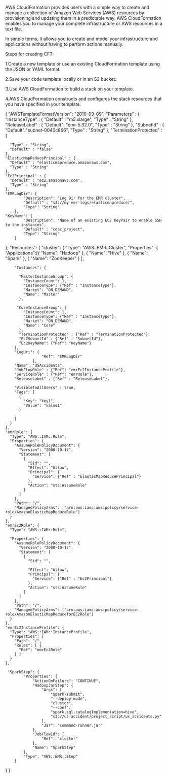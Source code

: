 AWS CloudFormation provides users with a simple way to create and manage a collection of Amazon Web Services (AWS) resources by provisioning and updating them in a predictable way. AWS CloudFormation enables you to manage your complete infrastructure or AWS resources in a text file.

In simple terms, it allows you to create and model your infrastructure and applications without having to perform actions manually.

Steps for creating CFT:

1.Create a new template or use an existing CloudFormation template using the JSON or YAML format.

2.Save your code template locally or in an S3 bucket.

3.Use AWS CloudFormation to build a stack on your template.

4.AWS CloudFormation constructs and configures the stack resources that you have specified in your template.



{
  "AWSTemplateFormatVersion": "2010-09-09",
  "Parameters" : {
    "InstanceType" : {
	  "Default" : "m5.xlarge",
      "Type" : "String"
    },
    "ReleaseLabel" : {
	  "Default": "emr-5.32.0",
      "Type" : "String"
    },
    "SubnetId" : {
	  "Default":"subnet-0040c866",
      "Type" : "String"
    },
    "TerminationProtected" : {

      "Type" : "String",
      "Default" : "false"
    },
    "ElasticMapReducePrincipal" : {
	  "Default" : "elasticmapreduce.amazonaws.com",
      "Type" : "String"
    },
    "Ec2Principal" : {
	  "Default" : "ec2.amazonaws.com",
      "Type" : "String"
    },
	"EMRLogDir": {
            "Description": "Log Dir for the EMR cluster",
			"Default" : "s3://my-emr-logs/elasticmapreduce/",
            "Type": "String"
        },
	"KeyName": {
            "Description": "Name of an existing EC2 KeyPair to enable SSH to the instances",
	        "Default" : "cdac_project",
            "Type": "String"
        }
  },
  "Resources": {
    "cluster": {
      "Type": "AWS::EMR::Cluster",
      "Properties": {
      "Applications":[{
                        "Name": "Hadoop"
                    },
					{
                        "Name": "Hive"
                    },
					{
                        "Name": "Spark"
                    },
					{
                        "Name": "ZooKeeper"
                    }
					],
				
        "Instances": {

          "MasterInstanceGroup": {
            "InstanceCount": 1,
            "InstanceType": {"Ref" : "InstanceType"},
            "Market": "ON_DEMAND",
            "Name": "Master"
          },
            
         "CoreInstanceGroup": {
            "InstanceCount": 1,
            "InstanceType": {"Ref" : "InstanceType"},
            "Market": "ON_DEMAND",
            "Name": "Core"
          },
          "TerminationProtected" : {"Ref" : "TerminationProtected"},
          "Ec2SubnetId" : {"Ref" : "SubnetId"},
		  "Ec2KeyName": {"Ref": "KeyName"}
        },
		"LogUri": {
                    "Ref": "EMRLogDir"
                },
        "Name": "USAccidents",
        "JobFlowRole" : {"Ref": "emrEc2InstanceProfile"},
        "ServiceRole" : {"Ref": "emrRole"},
        "ReleaseLabel" : {"Ref" : "ReleaseLabel"},

        "VisibleToAllUsers" : true,
        "Tags": [
          {
            "Key": "key1",
            "Value": "value1"
          }

        ]
      }
    },
    "emrRole": {
      "Type": "AWS::IAM::Role",
      "Properties": {
        "AssumeRolePolicyDocument": {
          "Version": "2008-10-17",
          "Statement": [
            {
              "Sid": "",
              "Effect": "Allow",
              "Principal": {
                "Service": {"Ref" : "ElasticMapReducePrincipal"}
              },
              "Action": "sts:AssumeRole"
            }
          ]
        },
        "Path": "/",
        "ManagedPolicyArns": ["arn:aws:iam::aws:policy/service-role/AmazonElasticMapReduceRole"]
      }
    },
    "emrEc2Role": {
      "Type": "AWS::IAM::Role",

      "Properties": {
        "AssumeRolePolicyDocument": {
          "Version": "2008-10-17",
          "Statement": [
            {
              "Sid": "",

              "Effect": "Allow",
              "Principal": {
                "Service": {"Ref" : "Ec2Principal"}
              },
              "Action": "sts:AssumeRole"
            }
          ]
        },
        "Path": "/",
        "ManagedPolicyArns": ["arn:aws:iam::aws:policy/service-role/AmazonElasticMapReduceforEC2Role"]
      }
    },
    "emrEc2InstanceProfile": {
      "Type": "AWS::IAM::InstanceProfile",
      "Properties": {
        "Path": "/",
        "Roles": [ {
          "Ref": "emrEc2Role"
        } ]
      }
    },

     "SparkStep": {
            "Properties": {
                "ActionOnFailure": "CONTINUE",
                "HadoopJarStep": {
                    "Args": [
                        "spark-submit",
                        "--deploy-mode",
                        "cluster",
                        "--conf",
                        "spark.sql.catalogImplementation=hive",
                        "s3://us-accident/project_script/us_accidents.py"
                    ],
                    "Jar": "command-runner.jar"  
                },
                "JobFlowId": {
                    "Ref": "cluster"
                },
                "Name": "SparkStep"
            },
            "Type": "AWS::EMR::Step"
        }
	 
  }
}
